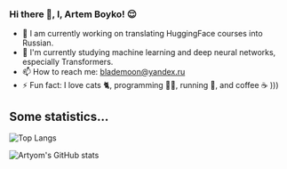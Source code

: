 ### Hi there 👋, I, Artem Boyko! 😌 

- 🔭 I am currently working on translating HuggingFace courses into Russian.
- 🌱 I'm currently studying machine learning and deep neural networks, especially Transformers.
- 📫 How to reach me: blademoon@yandex.ru
- ⚡ Fun fact: I love cats 🐈, programming 👨‍💻, running 🏃, and coffee ☕ )))

## Some statistics...
![Top Langs](https://github-readme-stats.vercel.app/api/top-langs/?username=rusty-sj&hide=TeX&layout=compact)

![Artyom's GitHub stats](https://github-readme-stats.vercel.app/api?username=blademoon&show_icons=true&theme=transparent&show=reviews,discussions_started,discussions_answered,prs_merged,prs_merged_percentage)

<!--
**blademoon/blademoon** is a ✨ _special_ ✨ repository because its `README.md` (this file) appears on your GitHub profile.

Here are some ideas to get you started:


- 👯 I’m looking to collaborate on ...
- 🤔 I’m looking for help with ...
- 💬 Ask me about ...
- 😄 Pronouns: ...
- ⚡ Fun fact: ...
-->



